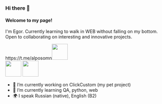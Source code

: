 ### Hi there 👋
#### Welcome to my page!
I'm Egor.
Currently learning to walk in WEB without falling on my bottom.
Open to collaborating on interesting and innovative projects.



<div>https://t.me/alposomn<img src="https://phonoteka.org/uploads/posts/2022-09/1663789307_3-phonoteka-org-p-znachok-telegramma-bez-fona-krasivo-4.png" width="50px" height="50px"></div>
<img src="https://phonoteka.org/uploads/posts/2022-09/1663789307_3-phonoteka-org-p-znachok-telegramma-bez-fona-krasivo-4.png" width="50px" height="50px">
<img src="https://phonoteka.org/uploads/posts/2022-09/1663789307_3-phonoteka-org-p-znachok-telegramma-bez-fona-krasivo-4.png" width="50px" height="50px">

- 🔭 I’m currently working on ClickCustom (my pet project)
- 🌱 I’m currently learning QA, python, web
- 🌍 I speak Russian (native), English (B2)
